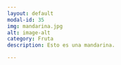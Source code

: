 ```yaml
---
layout: default
modal-id: 35
img: mandarina.jpg
alt: image-alt
category: Fruta
description: Esto es una mandarina.

---
```

